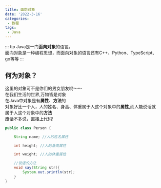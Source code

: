 ```yaml
---
title: 面向对象
date: '2022-3-16'
categories:
 - 教程
tags:
 - Java
---
```


::: tip
Java是一门**面向对象**的语言。<br>
面向对象是一种编程思想，而面向对象的语言还有C++、Python、TypeScript、go等等
:::

## 何为对象？
这里的对象可不是你们的男女朋友哟～～<br>
在我们生活的世界,万物皆是对象<br>
在Java中对象是有**属性**、**方法**的<br>
对象好比一个人，人的姓名、身高、体重属于人这个对象中的**属性**,而人能说话就属于人这个对象中的**方法**<br>
废话不多说，直接上代码!
```java
public class Person {

    String name; //人的姓名属性

    int height; //人的身高属性

    int weight; //人的体重属性

    //说话的方法
    void say(String str){
        System.out.println(str);
    }
}
```